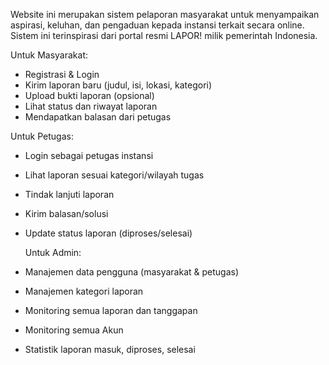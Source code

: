 Website ini merupakan sistem pelaporan masyarakat untuk menyampaikan aspirasi, keluhan, dan pengaduan kepada instansi terkait secara online. Sistem ini terinspirasi dari portal resmi LAPOR! milik pemerintah Indonesia.

Untuk Masyarakat:
- Registrasi & Login
- Kirim laporan baru (judul, isi, lokasi, kategori)
- Upload bukti laporan (opsional)
- Lihat status dan riwayat laporan
- Mendapatkan balasan dari petugas

Untuk Petugas:
- Login sebagai petugas instansi
- Lihat laporan sesuai kategori/wilayah tugas
- Tindak lanjuti laporan
- Kirim balasan/solusi
- Update status laporan (diproses/selesai)

  Untuk Admin:
- Manajemen data pengguna (masyarakat & petugas)
- Manajemen kategori laporan
- Monitoring semua laporan dan tanggapan
- Monitoring semua Akun
- Statistik laporan masuk, diproses, selesai
